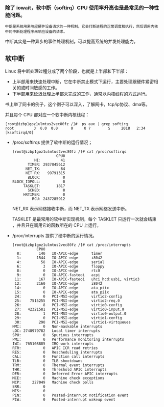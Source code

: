 ### 除了 iowait，软中断（softirq）CPU 使用率升高也是最常见的一种性能问题。

```
中断是系统用来响应硬件设备请求的一种机制，它会打断进程的正常调度和执行，然后调用内核中的中断处理程序来响应设备的请求。
```

中断其实是一种异步的事件处理机制，可以提高系统的并发处理能力。

## 软中断

Linux 将中断处理过程分成了两个阶段，也就是上半部和下半部：

+ 上半部用来快速处理中断，它在中断禁止模式下运行，主要处理跟硬件紧密相关的或时间敏感的工作。
+ 下半部用来延迟处理上半部未完成的工作，通常以内核线程的方式运行。

书上举了网卡的例子，这个例子可以深入，了解网卡，tcp/ip协议、dma等。

并且每个 CPU 都对应一个软中断内核线程：

```
[root@izbp1goz1ulmtus2vec80fz /]#  ps aux | grep softirq
root         3  0.0  0.0      0     0 ?        S     2018   2:34 [ksoftirqd/0]
```

+ /proc/softirqs 提供了软中断的运行情况；

  ```
  [root@izbp1goz1ulmtus2vec80fz /]# cat /proc/softirqs 
                      CPU0       
            HI:         41
         TIMER: 2937845612
        NET_TX:         84
        NET_RX:   99791315
         BLOCK:          0
  BLOCK_IOPOLL:          0
       TASKLET:       1817
         SCHED:          0
       HRTIMER:          0
           RCU: 2437285912
  ```

  NET_RX 表示网络接收中断，而 NET_TX 表示网络发送中断。

  TASKLET 是最常用的软中断实现机制，每个 TASKLET 只运行一次就会结束 ，并且只在调用它的函数所在的 CPU 上运行。

+ /proc/interrupts 提供了硬中断的运行情况。

  ```
  [root@izbp1goz1ulmtus2vec80fz /]# cat /proc/interrupts 
             CPU0       
    0:        140   IO-APIC-edge      timer
    1:       1544   IO-APIC-edge      i8042
    4:         58   IO-APIC-edge      serial
    6:          3   IO-APIC-edge      floppy
    8:          0   IO-APIC-edge      rtc0
    9:          0   IO-APIC-fasteoi   acpi
   11:        167   IO-APIC-fasteoi   uhci_hcd:usb1, virtio3
   12:       2160   IO-APIC-edge      i8042
   14:          0   IO-APIC-edge      ata_piix
   15:          0   IO-APIC-edge      ata_piix
   24:          0   PCI-MSI-edge      virtio2-config
   25:    7515255   PCI-MSI-edge      virtio2-req.0
   26:          8   PCI-MSI-edge      virtio0-config
   27:   42321581   PCI-MSI-edge      virtio0-input.0
   28:          1   PCI-MSI-edge      virtio0-output.0
   29:          0   PCI-MSI-edge      virtio1-config
   30:        290   PCI-MSI-edge      virtio1-virtqueues
  NMI:          0   Non-maskable interrupts
  LOC: 2748979782   Local timer interrupts
  SPU:          0   Spurious interrupts
  PMI:          0   Performance monitoring interrupts
  IWI:  765108885   IRQ work interrupts
  RTR:          0   APIC ICR read retries
  RES:          0   Rescheduling interrupts
  CAL:          0   Function call interrupts
  TLB:          0   TLB shootdowns
  TRM:          0   Thermal event interrupts
  THR:          0   Threshold APIC interrupts
  DFR:          0   Deferred Error APIC interrupts
  MCE:          0   Machine check exceptions
  MCP:     227049   Machine check polls
  ERR:          0
  MIS:          0
  PIN:          0   Posted-interrupt notification event
  PIW:          0   Posted-interrupt wakeup event
  ```

